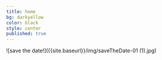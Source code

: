 ```yaml
---
title: home
bg: darkyellow
color: black
style: center
published: true
---
```



![save the date!]({{site.baseurl}}/img/saveTheDate-01 (1).jpg)

